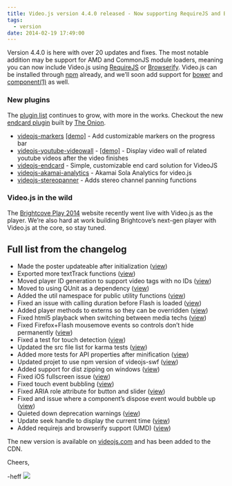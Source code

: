 ```yaml
---
title: Video.js version 4.4.0 released - Now supporting RequireJS and Browserify
tags:
  - version
date: 2014-02-19 17:49:00
---
```


Version 4.4.0 is here with over 20 updates and fixes. The most notable addition may be support for AMD and CommonJS module loaders, meaning you can now include Video.js using [RequireJS](http://requirejs.org) or [Browserify](http://browserify.org). Video.js can be installed through [npm](http://www.npmjs.org/package/video.js) already, and we&rsquo;ll soon add support for [bower](http://bower.io) and [component(1)](http://component.io) as well.

### New plugins

The [plugin list](https://github.com/videojs/video.js/wiki/Plugins) continues to grow, with more in the works. Checkout the new [endcard plugin](http://theonion.github.io/videojs-endcard/) built by [The Onion](http://www.theonion.com).

*   [videojs-markers](https://github.com/spchuang/videojs-markers) [[demo]](http://jsbin.com/befob/7/edit) - Add customizable markers on the progress bar
*   [videojs-youtube-videowall](https://github.com/several27/videojs-youtube-videowall) - [[demo]](http://jsbin.com/tave/3) - Display video wall of related youtube videos after the video finishes
*   [videojs-endcard](http://theonion.github.io/videojs-endcard/) - Simple, customizable end card solution for VideoJS
*   [videojs-akamai-analytics](https://github.com/rsadwick/videojs-akamai-analytics) - Akamai Sola Analytics for video.js
*   [videojs-stereopanner](https://github.com/cladera/videojs-stereopanner) - Adds stereo channel panning functions

### Video.js in the wild

The [Brightcove Play 2014](https://play.brightcove.com) website recently went live with Video.js as the player. We&rsquo;re also hard at work building Brightcove&rsquo;s next-gen player with Video.js at the core, so stay tuned.

## Full list from the changelog

*   Made the poster updateable after initialization ([view](https://github.com/videojs/video.js/pull/838))
*   Exported more textTrack functions ([view](https://github.com/videojs/video.js/pull/815))
*   Moved player ID generation to support video tags with no IDs ([view](https://github.com/videojs/video.js/pull/845))
*   Moved to using QUnit as a dependency ([view](https://github.com/videojs/video.js/pull/850))
*   Added the util namespace for public utility functions ([view](https://github.com/videojs/video.js/pull/862))
*   Fixed an issue with calling duration before Flash is loaded ([view](https://github.com/videojs/video.js/pull/861))
*   Added player methods to externs so they can be overridden ([view](https://github.com/videojs/video.js/pull/878))
*   Fixed html5 playback when switching between media techs ([view](https://github.com/videojs/video.js/pull/887))
*   Fixed Firefox+Flash mousemove events so controls don&rsquo;t hide permanently ([view](https://github.com/videojs/video.js/pull/899))
*   Fixed a test for touch detection ([view](https://github.com/videojs/video.js/pull/962))
*   Updated the src file list for karma tests ([view](https://github.com/videojs/video.js/pull/948))
*   Added more tests for API properties after minification ([view](https://github.com/videojs/video.js/pull/906))
*   Updated projet to use npm version of videojs-swf ([view](https://github.com/videojs/video.js/pull/930))
*   Added support for dist zipping on windows ([view](https://github.com/videojs/video.js/pull/944))
*   Fixed iOS fullscreen issue ([view](https://github.com/videojs/video.js/pull/977))
*   Fixed touch event bubbling ([view](https://github.com/videojs/video.js/pull/992))
*   Fixed ARIA role attribute for button and slider ([view](https://github.com/videojs/video.js/pull/988))
*   Fixed and issue where a component&rsquo;s dispose event would bubble up ([view](https://github.com/videojs/video.js/pull/981))
*   Quieted down deprecation warnings ([view](https://github.com/videojs/video.js/pull/971))
*   Update seek handle to display the current time ([view](https://github.com/videojs/video.js/pull/902))
*   Added requirejs and browserify support (UMD) ([view](https://github.com/videojs/video.js/pull/998))

The new version is available on [videojs.com](http://www.videojs.com) and  has been added to the CDN.

Cheers,

-heff
![](http://feeds.feedburner.com/~r/video-js/~4/ZZPGdmp690s)